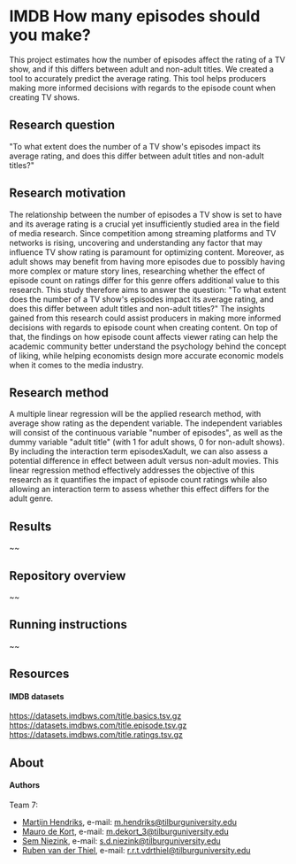 # IMDB How many episodes should you make?
This project estimates how the number of episodes affect the rating of a TV show, and if this differs between adult and non-adult titles. We created a tool to accurately predict the average rating. This tool helps producers making more informed decisions with regards to the episode count when creating TV shows.

## Research question
"To what extent does the number of a TV show's episodes impact its average rating, and does this differ between adult titles and non-adult titles?"

## Research motivation
The relationship between the number of episodes a TV show is set to have and its average rating is a crucial yet insufficiently studied area in the field of media research. Since competition among streaming platforms and TV networks is rising, uncovering and understanding any factor that may influence TV show rating is paramount for optimizing content. Moreover, as adult shows may benefit from having more episodes due to possibly having more complex or mature story lines, researching whether the effect of episode count on ratings differ for this genre offers additional value to this research. This study therefore aims to answer the question: "To what extent does the number of a TV show's episodes impact its average rating, and does this differ between adult titles and non-adult titles?" The insights gained from this research could assist producers in making more informed decisions with regards to episode count when creating content. On top of that, the findings on how episode count affects viewer rating can help the academic community better understand the psychology behind the concept of liking, while helping economists design more accurate economic models when it comes to the media industry.

## Research method
A multiple linear regression will be the applied research method, with average show rating as the dependent variable. The independent variables will consist of the continuous variable "number of episodes", as well as the dummy variable "adult title" (with 1 for adult shows, 0 for non-adult shows). By including the interaction term episodesXadult, we can also assess a potential difference in effect between adult versus non-adult movies. This linear regression method effectively addresses the objective of this research as it quantifies the impact of episode count ratings while also allowing an interaction term to assess whether this effect differs for the adult genre.

## Results

~~

## Repository overview

~~

## Running instructions

~~


## Resources
#### IMDB datasets
https://datasets.imdbws.com/title.basics.tsv.gz  
https://datasets.imdbws.com/title.episode.tsv.gz  
https://datasets.imdbws.com/title.ratings.tsv.gz  

## About 
#### Authors
Team 7:  
- [Martijn Hendriks](https://github.com/MartijnHendriks),     e-mail: m.hendriks@tilburguniversity.edu  
- [Mauro de Kort](https://github.com/Maurodekort),            e-mail: m.dekort_3@tilburguniversity.edu  
- [Sem Niezink](https://github.com/semniezinktil),            e-mail: s.d.niezink@tilburguniversity.edu  
- [Ruben van der Thiel](https://github.com/rubenvanderthiel), e-mail: r.r.t.vdrthiel@tilburguniversity.edu  
